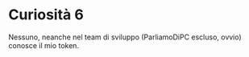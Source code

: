 # Curiosità 6
Nessuno, neanche nel team di sviluppo (ParliamoDiPC escluso, ovvio) conosce il mio token.